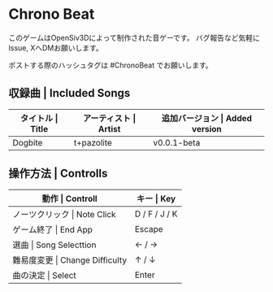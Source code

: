 # Chrono Beat
このゲームはOpenSiv3Dによって制作された音ゲーです。
バグ報告など気軽にIssue, XへDMお願いします。

ポストする際のハッシュタグは #ChronoBeat でお願いします。

## 収録曲 | Included Songs
<table>
  <thead>
    <tr>
      <th>タイトル | Title</th><th>アーティスト | Artist</th><th>追加バージョン | Added version</th>
    </tr>
  </thead>
  <tr>
    <td>Dogbite</td><td>t+pazolite</td><td>v0.0.1-beta</td>
  </tr>
</table>

## 操作方法 | Controlls
<table>
  <thead>
    <tr>
      <th>動作 | Controll</th><th>キー | Key</th>
    </tr>
  </thead>
  <tr>
    <td>ノーツクリック | Note Click</td><td>D / F / J / K</td>
  </tr>
  <tr>
    <td>ゲーム終了 | End App</td><td>Escape</td>
  </tr>
  <tr>
      <td>選曲 | Song Selecttion</td><td>← / →</td>
  </tr>
  <tr>
      <td>難易度変更 | Change Difficulty</td><td>↑ / ↓</td>
  </tr>
  <tr>
      <td>曲の決定 | Select</td><td>Enter</td>
  </tr>
</table>
